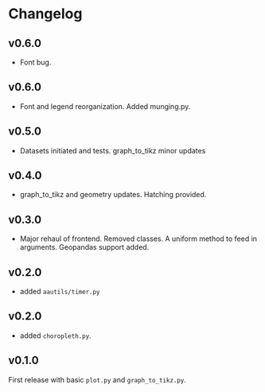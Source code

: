 # Changelog

## v0.6.0
* Font bug.

## v0.6.0
* Font and legend reorganization. Added munging.py.

## v0.5.0
* Datasets initiated and tests. graph_to_tikz minor updates

## v0.4.0
* graph_to_tikz and geometry updates. Hatching provided.

## v0.3.0
* Major rehaul of frontend. Removed classes. A uniform method to feed in
  arguments. Geopandas support added.

## v0.2.0
* added ``aautils/timer.py``

## v0.2.0
* added ``choropleth.py``.

## v0.1.0
First release with basic ``plot.py`` and ``graph_to_tikz.py``.
